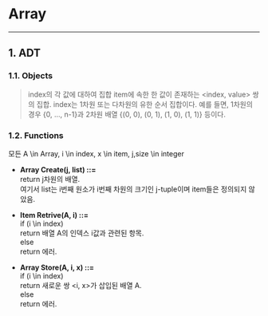 # Array
***
## 1. ADT
### 1.1. Objects
> index의 각 값에 대하여 집합 item에 속한 한 값이 존재하는 <index, value> 쌍의 집합.
index는 1차원 또는 다차원의 유한 순서 집합이다. 예를 들면, 1차원의 경우 {0, ..., n-1}과 2차원 배열 {(0, 0), (0, 1), (1, 0), (1, 1)} 등이다.

### 1.2. Functions
모든 A \in Array, i \in index, x \in item, j,size \in integer

* **Array Create(j, list) ::=**  
        return j차원의 배열.  
        여기서 list는 i번째 원소가 i번째 차원의 크기인 j-tuple이며 item들은 정의되지 않았음.


* **Item Retrive(A, i) ::=**  
        if (i \in index)  
            return 배열 A의 인덱스 i값과 관련된 항목.  
        else  
            return 에러.  

* **Array Store(A, i, x) ::=**  
        if (i \in index)  
            return 새로운 쌍 <i, x>가 삽입된 배열 A.  
        else  
            return 에러.  
